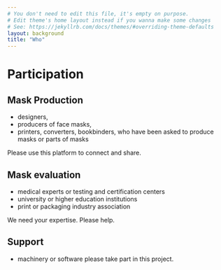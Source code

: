 ```yaml
---
# You don't need to edit this file, it's empty on purpose.
# Edit theme's home layout instead if you wanna make some changes
# See: https://jekyllrb.com/docs/themes/#overriding-theme-defaults
layout: background
title: "Who"
---
```


# Participation

## Mask Production

- designers,
- producers of face masks,
- printers, converters, bookbinders, who have been asked to produce masks or parts of masks

Please use this platform to connect and share.

## Mask evaluation
- medical experts or testing and certification centers
- university or higher education institutions
- print or packaging industry association

We need your expertise. Please help.

## Support

- machinery or software
please take part in this project.
